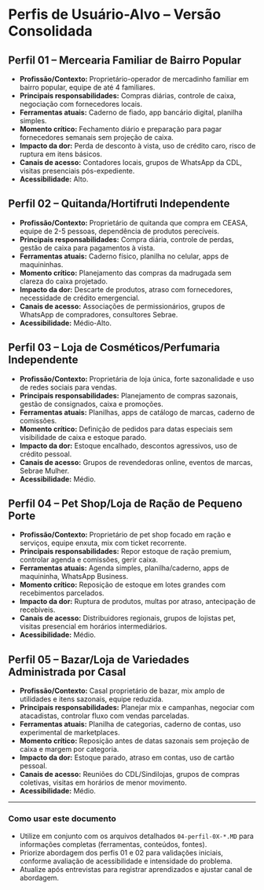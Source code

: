 # Perfis de Usuário-Alvo – Versão Consolidada

## Perfil 01 – Mercearia Familiar de Bairro Popular
- **Profissão/Contexto:** Proprietário-operador de mercadinho familiar em bairro popular, equipe de até 4 familiares.  
- **Principais responsabilidades:** Compras diárias, controle de caixa, negociação com fornecedores locais.  
- **Ferramentas atuais:** Caderno de fiado, app bancário digital, planilha simples.  
- **Momento crítico:** Fechamento diário e preparação para pagar fornecedores semanais sem projeção de caixa.  
- **Impacto da dor:** Perda de desconto à vista, uso de crédito caro, risco de ruptura em itens básicos.  
- **Canais de acesso:** Contadores locais, grupos de WhatsApp da CDL, visitas presenciais pós-expediente.  
- **Acessibilidade:** Alto.

## Perfil 02 – Quitanda/Hortifruti Independente
- **Profissão/Contexto:** Proprietário de quitanda que compra em CEASA, equipe de 2-5 pessoas, dependência de produtos perecíveis.  
- **Principais responsabilidades:** Compra diária, controle de perdas, gestão de caixa para pagamentos à vista.  
- **Ferramentas atuais:** Caderno físico, planilha no celular, apps de maquininhas.  
- **Momento crítico:** Planejamento das compras da madrugada sem clareza do caixa projetado.  
- **Impacto da dor:** Descarte de produtos, atraso com fornecedores, necessidade de crédito emergencial.  
- **Canais de acesso:** Associações de permissionários, grupos de WhatsApp de compradores, consultores Sebrae.  
- **Acessibilidade:** Médio-Alto.

## Perfil 03 – Loja de Cosméticos/Perfumaria Independente
- **Profissão/Contexto:** Proprietária de loja única, forte sazonalidade e uso de redes sociais para vendas.  
- **Principais responsabilidades:** Planejamento de compras sazonais, gestão de consignados, caixa e promoções.  
- **Ferramentas atuais:** Planilhas, apps de catálogo de marcas, caderno de comissões.  
- **Momento crítico:** Definição de pedidos para datas especiais sem visibilidade de caixa e estoque parado.  
- **Impacto da dor:** Estoque encalhado, descontos agressivos, uso de crédito pessoal.  
- **Canais de acesso:** Grupos de revendedoras online, eventos de marcas, Sebrae Mulher.  
- **Acessibilidade:** Médio.

## Perfil 04 – Pet Shop/Loja de Ração de Pequeno Porte
- **Profissão/Contexto:** Proprietário de pet shop focado em ração e serviços, equipe enxuta, mix com ticket recorrente.  
- **Principais responsabilidades:** Repor estoque de ração premium, controlar agenda e comissões, gerir caixa.  
- **Ferramentas atuais:** Agenda simples, planilha/caderno, apps de maquininha, WhatsApp Business.  
- **Momento crítico:** Reposição de estoque em lotes grandes com recebimentos parcelados.  
- **Impacto da dor:** Ruptura de produtos, multas por atraso, antecipação de recebíveis.  
- **Canais de acesso:** Distribuidores regionais, grupos de lojistas pet, visitas presencial em horários intermediários.  
- **Acessibilidade:** Médio.

## Perfil 05 – Bazar/Loja de Variedades Administrada por Casal
- **Profissão/Contexto:** Casal proprietário de bazar, mix amplo de utilidades e itens sazonais, equipe reduzida.  
- **Principais responsabilidades:** Planejar mix e campanhas, negociar com atacadistas, controlar fluxo com vendas parceladas.  
- **Ferramentas atuais:** Planilha de categorias, caderno de contas, uso experimental de marketplaces.  
- **Momento crítico:** Reposição antes de datas sazonais sem projeção de caixa e margem por categoria.  
- **Impacto da dor:** Estoque parado, atraso em contas, uso de cartão pessoal.  
- **Canais de acesso:** Reuniões do CDL/Sindilojas, grupos de compras coletivas, visitas em horários de menor movimento.  
- **Acessibilidade:** Médio.

---

### Como usar este documento
- Utilize em conjunto com os arquivos detalhados `04-perfil-0X-*.MD` para informações completas (ferramentas, conteúdos, fontes).  
- Priorize abordagem dos perfis 01 e 02 para validações iniciais, conforme avaliação de acessibilidade e intensidade do problema.  
- Atualize após entrevistas para registrar aprendizados e ajustar canal de abordagem.
